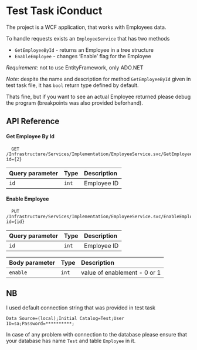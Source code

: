 
# Test Task iConduct


The project is a WCF application, that works with Employees data.

To handle requests exists an `EmployeeService` that has two methods

- `GetEmployeeById` - returns an Employee in a tree structure
- `EnableEmployee` - changes ‘Enable’ flag for the Employee

*Requirement:* not to use EntityFramework, only ADO.NET

*Note:* despite the name and description for method `GetEmployeeById` given in test task file, it has `bool` return type defined by default. 

Thats fine, but if you want to see an actual Employee returned please debug the program (breakpoints was also provided beforhand).
## API Reference

#### Get Employee By Id 

```http
  GET /Infrastructure/Services/Implementation/EmployeeService.svc/GetEmployeeById?id={2}
```

| Query parameter | Type     | Description                |
| :-------- | :------- | :------------------------- |
| `id` | `int` | Employee ID |


#### Enable Employee

```http
  PUT /Infrastructure/Services/Implementation/EmployeeService.svc/EnableEmployee?id={id}
```

| Query parameter | Type     | Description                |
| :-------- | :------- | :------------------------- |
| `id` | `int` | Employee ID |


| Body parameter | Type     | Description                |
| :-------- | :------- | :------------------------- |
| `enable` | `int` | value of enablement - 0 or 1 


## NB

I used default connection string that was provided in test task


```
Data Source=(local);Initial Catalog=Test;User ID=sa;Password=**********;
```
In case of any problem with connection to the database please ensure that your database has name `Test` and table `Employee` in it. 
